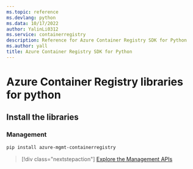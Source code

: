 ```yaml
---
ms.topic: reference
ms.devlang: python
ms.data: 10/17/2022
author: YalinLi0312
ms.service: containerregistry
description: Reference for Azure Container Registry SDK for Python
ms.author: yall
title: Azure Container Registry SDK for Python
---
```

# Azure Container Registry libraries for python

## Install the libraries


### Management

```bash
pip install azure-mgmt-containerregistry
```
> [!div class="nextstepaction"]
> [Explore the Management APIs](/python/api/overview/azure/containerregistry/management)